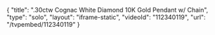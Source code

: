{
    "title": ".30ctw Cognac   White Diamond 10K Gold Pendant w\/ Chain",
    "type": "solo",
    "layout": "iframe-static",
    "videoId": "112340119",
    "url": "\/tvpembed\/112340119"
}